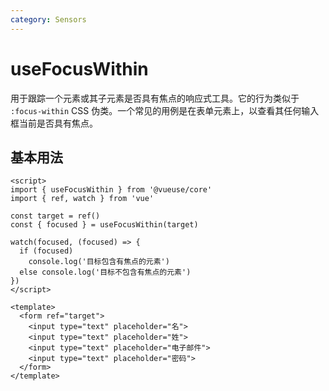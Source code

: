 ```yaml
---
category: Sensors
---
```


# useFocusWithin

用于跟踪一个元素或其子元素是否具有焦点的响应式工具。它的行为类似于 `:focus-within` CSS 伪类。一个常见的用例是在表单元素上，以查看其任何输入框当前是否具有焦点。

## 基本用法

```vue
<script>
import { useFocusWithin } from '@vueuse/core'
import { ref, watch } from 'vue'

const target = ref()
const { focused } = useFocusWithin(target)

watch(focused, (focused) => {
  if (focused)
    console.log('目标包含有焦点的元素')
  else console.log('目标不包含有焦点的元素')
})
</script>

<template>
  <form ref="target">
    <input type="text" placeholder="名">
    <input type="text" placeholder="姓">
    <input type="text" placeholder="电子邮件">
    <input type="text" placeholder="密码">
  </form>
</template>
```
